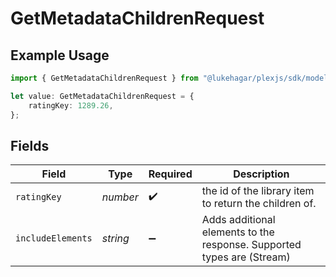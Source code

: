 # GetMetadataChildrenRequest

## Example Usage

```typescript
import { GetMetadataChildrenRequest } from "@lukehagar/plexjs/sdk/models/operations";

let value: GetMetadataChildrenRequest = {
    ratingKey: 1289.26,
};
```

## Fields

| Field                                                                   | Type                                                                    | Required                                                                | Description                                                             |
| ----------------------------------------------------------------------- | ----------------------------------------------------------------------- | ----------------------------------------------------------------------- | ----------------------------------------------------------------------- |
| `ratingKey`                                                             | *number*                                                                | :heavy_check_mark:                                                      | the id of the library item to return the children of.                   |
| `includeElements`                                                       | *string*                                                                | :heavy_minus_sign:                                                      | Adds additional elements to the response. Supported types are (Stream)<br/> |